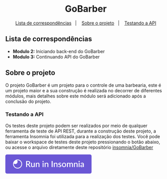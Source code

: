 <h1 align="center">
  GoBarber
</h1>

<p align="center">
  <a href="#lista-de-correspondências">Lista de correspondências</a>&nbsp;&nbsp;&nbsp;|&nbsp;&nbsp;&nbsp;
  <a href="#sobre-o-projeto">Sobre o projeto</a>&nbsp;&nbsp;&nbsp;|&nbsp;&nbsp;&nbsp;
  <a href="#testando-a-api">Testando a API</a>
</p>

## Lista de correspondências

* **Modulo 2:** Iniciando back-end do GoBarber
* **Modulo 3:** Continuando API do GoBarber

## Sobre o projeto

O projeto GoBarber é um projeto para o controle de uma barbearia, este é um projeto maior e a sua construção é realizada no decorrer de diferentes módulos, mais detalhes sobre este módulo será adicionado após a conclusão do projeto.

### Testando a API

Os testes deste projeto podem ser realizados por meio de qualquer ferramenta de teste de API REST, durante a construção deste projeto, a ferramenta Insomnia foi utilizada para a realização dos testes.
Você pode baixar o workspace de testes deste projeto pressionando o botão abaixo, ou acesse o arquivo diretamente deste repositório [insomnia/GoBarber](../../.github/insomnia/GoBarber.json)

[![Run in Insomnia}](../../.github/insomniaRun.svg)](https://insomnia.rest/run/?label=GoBarber&uri=https%3A%2F%2Fraw.githubusercontent.com%2Fmauricio-andre%2FgoStack10%2Fmaster%2F.github%2Finsomnia%2FGoBarber.json)
